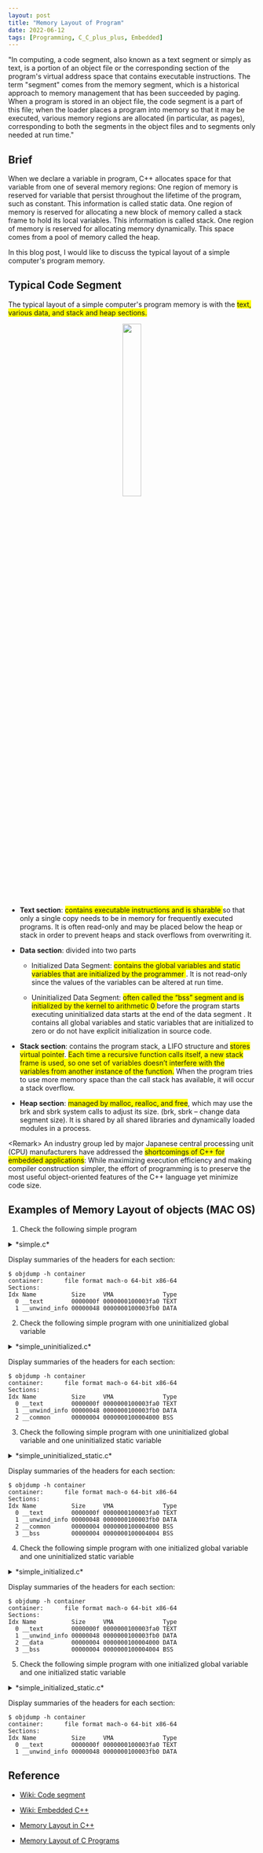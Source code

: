 ```yaml
---
layout: post
title: "Memory Layout of Program"
date: 2022-06-12
tags: [Programming, C_C_plus_plus, Embedded]
---
```


"In computing, a code segment, also known as a text segment or simply as text, is a portion of an object file or the corresponding section of the program's virtual address space that contains executable instructions. The term "segment" comes from the memory segment, which is a historical approach to memory management that has been succeeded by paging. When a program is stored in an object file, the code segment is a part of this file; when the loader places a program into memory so that it may be executed, various memory regions are allocated (in particular, as pages), corresponding to both the segments in the object files and to segments only needed at run time."

## Brief ##
When we declare a variable in program, C++ allocates space for that variable from one of several memory regions:  One region of memory is reserved for variable that persist throughout the lifetime of the program, such as constant. This information is called static data. One region of memory is reserved for allocating a new block of memory called a stack frame to hold its local variables. This information is called stack.  One region of memory is reserved for allocating memory dynamically. This space comes from a pool of memory called the heap. 

In this blog post, I would like to discuss the typical layout of a simple computer's program memory.

## Typical Code Segment ##
 The typical layout of a simple computer's program memory is with the <span style="background-color: #FFFF00">text, various data, and stack and heap sections.</span> 

<figure><center><img src="{{ site.baseurl }}/picture/memory_layout.png" width="30%"></center></figure>

+ **Text section**:  <span style="background-color: #FFFF00">contains executable instructions and is sharable </span> so that only a single copy needs to be in memory for frequently executed programs. It is often read-only and may be placed below the heap or stack in order to prevent heaps and stack overflows from overwriting it.

+ **Data section**: divided into two parts
    + Initialized Data Segment: <span style="background-color: #FFFF00">contains the global variables and static variables that are initialized by the programmer </span>. It is not read-only since the values of the variables can be altered at run time.

    + Uninitialized Data Segment:  <span style="background-color: #FFFF00">often called the “bss” segment and is initialized by the kernel to arithmetic 0 </span> before the program starts executing uninitialized data starts at the end of the data segment . It contains all global variables and static variables that are initialized to zero or do not have explicit initialization in source code.

+ **Stack section**: contains the program stack, a LIFO structure and <span style="background-color: #FFFF00">stores virtual pointer</span>. <span style="background-color: #FFFF00">Each time a recursive function calls itself, a new stack frame is used, so one set of variables doesn’t interfere with the variables from another instance of the function.</span> When the program tries to use more memory space than the call stack has available, it will occur a stack overflow.

+ **Heap section**: <span style="background-color: #FFFF00">managed by malloc, realloc, and free</span>, which may use the brk and sbrk system calls to adjust its size. (brk, sbrk – change data segment size). It is shared by all shared libraries and dynamically loaded modules in a process.

&lt;Remark&gt;
An industry group led by major Japanese central processing unit (CPU) manufacturers have addressed the <span style="background-color: #FFFF00">shortcomings of C++ for embedded applications</span>: While maximizing execution efficiency and making compiler construction simpler, the effort of programming is to preserve the most useful object-oriented features of the C++ language yet minimize code size.

## Examples of Memory Layout of objects (MAC OS) ##

1. Check the following simple program
<details markdown=block>
<summary markdown=span>*simple.c*</summary>
<div class="language-shell highlighter-rouge"><pre class="highlight"><code class="hljs ruby"><span class="nb" style="font-size: 80%">int main(void)
{
    return 0;
}</span></code></pre></div></details>

Display summaries of the headers for each section:
```
$ objdump -h container 
container:      file format mach-o 64-bit x86-64
Sections:
Idx Name          Size     VMA              Type
  0 __text        0000000f 0000000100003fa0 TEXT
  1 __unwind_info 00000048 0000000100003fb0 DATA
```

2. Check the following simple program with one uninitialized global variable
<details markdown=block>
<summary markdown=span>*simple_uninitialized.c*</summary>
<div class="language-shell highlighter-rouge"><pre class="highlight"><code class="hljs ruby"><span class="nb" style="font-size: 80%">int global; /* Uninitialized variable stored in bss*/
int main(void)
{
    return 0;
}</span></code></pre></div></details>

Display summaries of the headers for each section:
```
$ objdump -h container
container:      file format mach-o 64-bit x86-64
Sections:
Idx Name          Size     VMA              Type
  0 __text        0000000f 0000000100003fa0 TEXT
  1 __unwind_info 00000048 0000000100003fb0 DATA
  2 __common      00000004 0000000100004000 BSS
```

3. Check the following simple program with one uninitialized global variable and one uninitialized static variable
<details markdown=block>
<summary markdown=span>*simple_uninitialized_static.c*</summary>
<div class="language-shell highlighter-rouge"><pre class="highlight"><code class="hljs ruby"><span class="nb" style="font-size: 80%">int global; /* Uninitialized variable stored in bss*/
int main(void)
{
    static int i; /* Uninitialized static variable stored in bss */
    return 0;
}</span></code></pre></div></details>

Display summaries of the headers for each section:
```
$ objdump -h container
container:      file format mach-o 64-bit x86-64
Sections:
Idx Name          Size     VMA              Type
  0 __text        0000000f 0000000100003fa0 TEXT
  1 __unwind_info 00000048 0000000100003fb0 DATA
  2 __common      00000004 0000000100004000 BSS
  3 __bss         00000004 0000000100004004 BSS
```
4. Check the following simple program with one initialized global variable and one uninitialized static variable
<details markdown=block>
<summary markdown=span>*simple_initialized.c*</summary>
<div class="language-shell highlighter-rouge"><pre class="highlight"><code class="hljs ruby"><span class="nb" style="font-size: 80%">int global 10; /* Initialized variable stored in DATA*/
int main(void)
{
    static int i; /* Uninitialized static variable stored in bss */
    return 0;
}</span></code></pre></div></details>

Display summaries of the headers for each section:
```
$ objdump -h container
container:      file format mach-o 64-bit x86-64
Sections:
Idx Name          Size     VMA              Type
  0 __text        0000000f 0000000100003fa0 TEXT
  1 __unwind_info 00000048 0000000100003fb0 DATA
  2 __data        00000004 0000000100004000 DATA
  3 __bss         00000004 0000000100004004 BSS
```

5. Check the following simple program with one initialized global variable and one initialized static variable
<details markdown=block>
<summary markdown=span>*simple_initialized_static.c*</summary>
<div class="language-shell highlighter-rouge"><pre class="highlight"><code class="hljs ruby"><span class="nb" style="font-size: 80%">int global = 10; /* Initialized variable stored in DATA*/
int main(void)
{
    static int i = 1; /* Initialized static variable stored in DATA */
    return 0;
}</span></code></pre></div></details>

Display summaries of the headers for each section:
```
$ objdump -h container
container:      file format mach-o 64-bit x86-64
Sections:
Idx Name          Size     VMA              Type
  0 __text        0000000f 0000000100003fa0 TEXT
  1 __unwind_info 00000048 0000000100003fb0 DATA
```

## Reference ##

+ [Wiki: Code segment](https://en.wikipedia.org/wiki/Code_segment)

+ [Wiki: Embedded C++](https://en.wikipedia.org/wiki/Embedded_C%2B%2B)

+ [Memory Layout in C++](https://medium.com/@vivekkr1020/memory-layout-in-c-87f8b8c67fc5)

+ [Memory Layout of C Programs](https://www.geeksforgeeks.org/memory-layout-of-c-program/)
